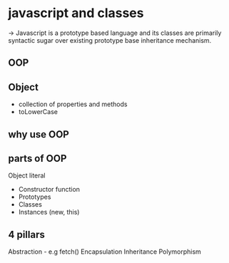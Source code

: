 # javascript and classes
-> Javascript is a prototype based language and its classes are primarily syntactic sugar over existing prototype base inheritance mechanism.

## OOP

## Object
- collection of properties and methods
- toLowerCase

## why use OOP

## parts of OOP
Object literal 

- Constructor function
- Prototypes
- Classes
- Instances (new, this)


## 4 pillars
Abstraction - e.g fetch()
Encapsulation
Inheritance
Polymorphism